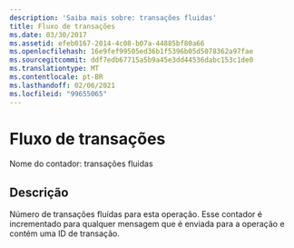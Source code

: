 ```yaml
---
description: 'Saiba mais sobre: transações fluidas'
title: Fluxo de transações
ms.date: 03/30/2017
ms.assetid: efeb0167-2014-4c08-b07a-44885bf80a66
ms.openlocfilehash: 16e9fef99505ed36b1f5396b05d5078362a97fae
ms.sourcegitcommit: ddf7edb67715a5b9a45e3dd44536dabc153c1de0
ms.translationtype: MT
ms.contentlocale: pt-BR
ms.lasthandoff: 02/06/2021
ms.locfileid: "99655065"
---
```

# <a name="transactions-flowed"></a>Fluxo de transações

Nome do contador: transações fluidas  
  
## <a name="description"></a>Descrição  

 Número de transações fluídas para esta operação. Esse contador é incrementado para qualquer mensagem que é enviada para a operação e contém uma ID de transação.
